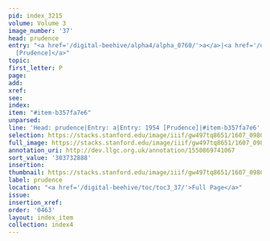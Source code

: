 ```yaml
---
pid: index_3215
volume: Volume 3
image_number: '37'
head: prudence
entry: "<a href='/digital-beehive/alpha4/alpha_0760/'>a</a>|<a href='/digital-beehive/num8/num_2878/'>1954
  [Prudence]</a>"
topic:
first_letter: P
page:
add:
xref:
see:
index:
item: "#item-b357fa7e6"
unparsed:
line: 'Head: prudence|Entry: a|Entry: 1954 [Prudence]|#item-b357fa7e6'
selection: https://stacks.stanford.edu/image/iiif/gw497tq8651/1607_0980/1468,2888,637,195/full/0/default.jpg
full_image: https://stacks.stanford.edu/image/iiif/gw497tq8651/1607_0980/full/full/0/default.jpg
annotation_uri: http://dev.llgc.org.uk/annotation/1550869741067
sort_value: '303732888'
insertion:
thumbnail: https://stacks.stanford.edu/image/iiif/gw497tq8651/1607_0980/1468,2888,637,195/150,/0/default.jpg
label: prudence
location: "<a href='/digital-beehive/toc/toc3_37/'>Full Page</a>"
issue:
insertion_xref:
order: '0463'
layout: index_item
collection: index4
---
```

